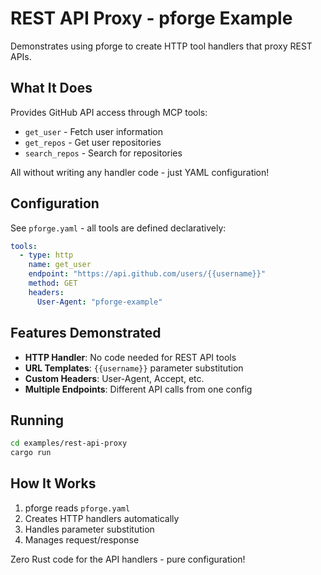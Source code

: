 # REST API Proxy - pforge Example

Demonstrates using pforge to create HTTP tool handlers that proxy REST APIs.

## What It Does

Provides GitHub API access through MCP tools:
- `get_user` - Fetch user information
- `get_repos` - Get user repositories
- `search_repos` - Search for repositories

All without writing any handler code - just YAML configuration!

## Configuration

See `pforge.yaml` - all tools are defined declaratively:

```yaml
tools:
  - type: http
    name: get_user
    endpoint: "https://api.github.com/users/{{username}}"
    method: GET
    headers:
      User-Agent: "pforge-example"
```

## Features Demonstrated

- **HTTP Handler**: No code needed for REST API tools
- **URL Templates**: `{{username}}` parameter substitution
- **Custom Headers**: User-Agent, Accept, etc.
- **Multiple Endpoints**: Different API calls from one config

## Running

```bash
cd examples/rest-api-proxy
cargo run
```

## How It Works

1. pforge reads `pforge.yaml`
2. Creates HTTP handlers automatically
3. Handles parameter substitution
4. Manages request/response

Zero Rust code for the API handlers - pure configuration!
